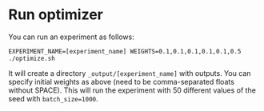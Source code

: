 # Run optimizer

You can run an experiment as follows:

    EXPERIMENT_NAME=[experiment_name] WEIGHTS=0.1,0.1,0.1,0.1,0.1,0.5 ./optimize.sh

It will create a directory `_output/[experiment_name]` with outputs. You can specify initial weights as above (need to be comma-separated floats without SPACE). This will run the experiment with 50 different values of the seed with `batch_size=1000`.
